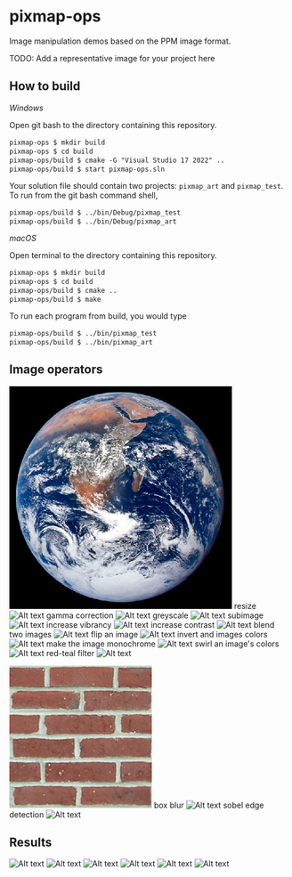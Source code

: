 # pixmap-ops

Image manipulation demos based on the PPM image format.

TODO: Add a representative image for your project here

## How to build

*Windows*

Open git bash to the directory containing this repository.

```
pixmap-ops $ mkdir build
pixmap-ops $ cd build
pixmap-ops/build $ cmake -G "Visual Studio 17 2022" ..
pixmap-ops/build $ start pixmap-ops.sln
```

Your solution file should contain two projects: `pixmap_art` and `pixmap_test`.
To run from the git bash command shell, 

```
pixmap-ops/build $ ../bin/Debug/pixmap_test
pixmap-ops/build $ ../bin/Debug/pixmap_art
```

*macOS*

Open terminal to the directory containing this repository.

```
pixmap-ops $ mkdir build
pixmap-ops $ cd build
pixmap-ops/build $ cmake ..
pixmap-ops/build $ make
```

To run each program from build, you would type

```
pixmap-ops/build $ ../bin/pixmap_test
pixmap-ops/build $ ../bin/pixmap_art
```

## Image operators

![Alt text](/images/earth.png?raw=true)
resize
![Alt text](/build/earth-200-300.png?raw=true)
gamma correction
![Alt text](/build/earth-gamma-0.6.png?raw=true)
greyscale
![Alt text](/build/earth-grayscale.png?raw=true)
subimage
![Alt text](/earth-subimage.png?raw=true)
increase vibrancy
![Alt text](/build/bright.png?raw=true)
increase contrast
![Alt text](/buildcontrast-30.png?raw=true)
blend two images
![Alt text](/build/earth-blend-0.5.png?raw=true)
flip an image
![Alt text](/build/earth-flip.png?raw=true)
invert and images colors
![Alt text](/build/invert.png?raw=true)
make the image monochrome
![Alt text](/build/purple.png?raw=true)
swirl an image's colors
![Alt text](/build/swirl.png?raw=true)
red-teal filter
![Alt text](/build/filter-20?raw=true)

![Alt text](/images/bricks.png?raw=true)
box blur
![Alt text](/build/blur?raw=true)
sobel edge detection
![Alt text](/build/sobel-blur?raw=true)


## Results
![Alt text](/build/binary?raw=true)
![Alt text](/build/bird?raw=true)
![Alt text](/build/cat?raw=true)
![Alt text](/build/sobel1?raw=true)
![Alt text](/build/sobe21?raw=true)
![Alt text](/build/lines?raw=true)

